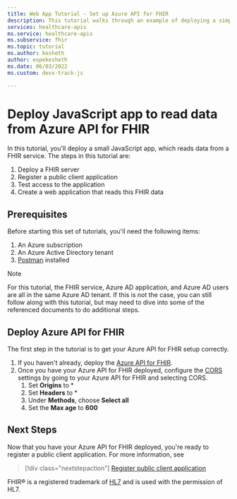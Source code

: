 ```yaml
---
title: Web App Tutorial - Set up Azure API for FHIR
description: This tutorial walks through an example of deploying a simple web application. This first tutorial describes the prerequisites and the deployment of the Azure API for FHIR
services: healthcare-apis
ms.service: healthcare-apis
ms.subservice: fhir
ms.topic: tutorial
ms.author: kesheth
author: expekesheth
ms.date: 06/03/2022
ms.custom: devx-track-js

---
```


# Deploy JavaScript app to read data from Azure API for FHIR

In this tutorial, you'll deploy a small JavaScript app, which reads data from a FHIR service. The steps in this tutorial are:

1. Deploy a FHIR server
1. Register a public client application
1. Test access to the application
1. Create a web application that reads this FHIR data

## Prerequisites

Before starting this set of tutorials, you'll need the following items:
1. An Azure subscription
1. An Azure Active Directory tenant
1. [Postman](https://www.getpostman.com/) installed

> [!NOTE]
> For this tutorial, the FHIR service, Azure AD application, and Azure AD users are all in the same Azure AD tenant. If this is not the case, you can still follow along with this tutorial, but may need to dive into some of the referenced documents to do additional steps.

## Deploy Azure API for FHIR

The first step in the tutorial is to get your Azure API for FHIR setup correctly.

1. If you haven't already, deploy the [Azure API for FHIR](fhir-paas-portal-quickstart.md).
1. Once you have your Azure API for FHIR deployed, configure the [CORS](configure-cross-origin-resource-sharing.md) settings by going to your Azure API for FHIR and selecting CORS. 
    1. Set **Origins** to *
    1. Set **Headers** to *
    1. Under **Methods**, choose **Select all**
    1. Set the **Max age** to **600**

## Next Steps

Now that you have your Azure API for FHIR deployed, you're ready to register a public client application. For more information, see

>[!div class="nextstepaction"]
>[Register public client application](tutorial-web-app-public-app-reg.md)

FHIR&#174; is a registered trademark of [HL7](https://hl7.org/fhir/) and is used with the permission of HL7.
